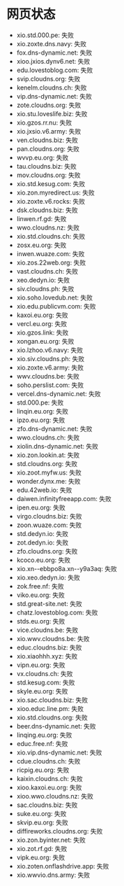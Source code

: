 # 网页状态
- xio.std.000.pe: 失败
- xio.zoxte.dns.navy: 失败
- fox.dns-dynamic.net: 失败
- xioo.jxios.dynv6.net: 失败
- edu.lovestoblog.com: 失败
- svip.cloudns.org: 失败
- kenelm.cloudns.ch: 失败
- vip.dns-dynamic.net: 失败
- zote.cloudns.org: 失败
- xio.stu.loveslife.biz: 失败
- xio.gzos.rr.nu: 失败
- xio.jxsio.v6.army: 失败
- ven.cloudns.biz: 失败
- pan.cloudns.org: 失败
- wvvp.eu.org: 失败
- tau.cloudns.biz: 失败
- mov.cloudns.org: 失败
- xio.std.kesug.com: 失败
- xio.zon.myredirect.us: 失败
- xio.zoxte.v6.rocks: 失败
- dsk.cloudns.biz: 失败
- linwen.rf.gd: 失败
- wwo.cloudns.nz: 失败
- xio.std.cloudns.ch: 失败
- zosx.eu.org: 失败
- inwen.wuaze.com: 失败
- xio.zos.22web.org: 失败
- vast.cloudns.ch: 失败
- xeo.dedyn.io: 失败
- siv.cloudns.ph: 失败
- xio.soho.lovedub.net: 失败
- xio.edu.publicvm.com: 失败
- kaxoi.eu.org: 失败
- vercl.eu.org: 失败
- xio.gzos.link: 失败
- xongan.eu.org: 失败
- xio.lzhoo.v6.navy: 失败
- xio.siv.cloudns.ph: 失败
- xio.zoxte.v6.army: 失败
- wwv.cloudns.be: 失败
- soho.perslist.com: 失败
- vercel.dns-dynamic.net: 失败
- std.000.pe: 失败
- linqin.eu.org: 失败
- ipzo.eu.org: 失败
- zfo.dns-dynamic.net: 失败
- wwo.cloudns.ch: 失败
- xiolin.dns-dynamic.net: 失败
- xio.zon.lookin.at: 失败
- std.cloudns.org: 失败
- xio.zoot.myfw.us: 失败
- wonder.dynx.me: 失败
- edu.42web.io: 失败
- daiwen.infinityfreeapp.com: 失败
- ipen.eu.org: 失败
- virgo.cloudns.biz: 失败
- zoon.wuaze.com: 失败
- std.dedyn.io: 失败
- zot.dedyn.io: 失败
- zfo.cloudns.org: 失败
- kcoco.eu.org: 失败
- xio.xn--ebbpo8a.xn--y9a3aq: 失败
- xio.xeo.dedyn.io: 失败
- zok.free.nf: 失败
- viko.eu.org: 失败
- std.great-site.net: 失败
- chatz.lovestoblog.com: 失败
- stds.eu.org: 失败
- vice.cloudns.be: 失败
- xio.wwv.cloudns.be: 失败
- educ.cloudns.biz: 失败
- xio.xiaohhh.xyz: 失败
- vipn.eu.org: 失败
- vx.cloudns.ch: 失败
- std.kesug.com: 失败
- skyle.eu.org: 失败
- xio.sac.cloudns.biz: 失败
- xioo.educ.line.pm: 失败
- xio.std.cloudns.org: 失败
- beer.dns-dynamic.net: 失败
- linqing.eu.org: 失败
- educ.free.nf: 失败
- xio.vip.dns-dynamic.net: 失败
- cdue.cloudns.ch: 失败
- ricpig.eu.org: 失败
- kaixin.cloudns.ch: 失败
- xioo.kaxoi.eu.org: 失败
- xioo.wwo.cloudns.nz: 失败
- sac.cloudns.biz: 失败
- suke.eu.org: 失败
- skvip.eu.org: 失败
- diffireworks.cloudns.org: 失败
- xio.zon.byinter.net: 失败
- xio.zot.rf.gd: 失败
- vipk.eu.org: 失败
- xio.zoten.onflashdrive.app: 失败
- xio.wwvio.dns.army: 失败
